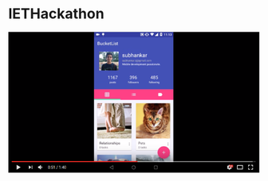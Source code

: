 # IETHackathon


[![](https://github.com/raj-subhankar/IETHackathon/blob/master/screenshots/iethack1.PNG)](https://www.youtube.com/watch?v=bBfArnPn_pc&feature=youtu.be)
